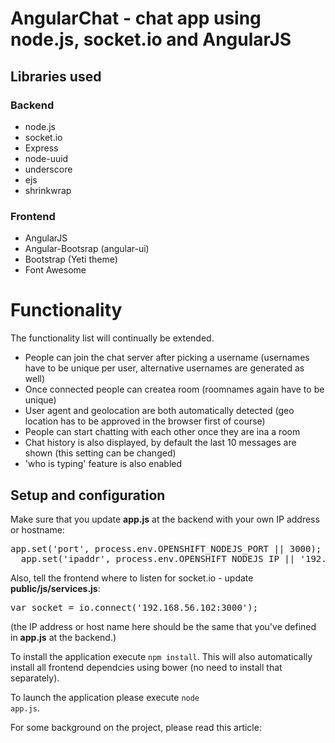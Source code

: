# AngularChat - chat app using node.js, socket.io and AngularJS

## Libraries used
### Backend
<ul>
  <li>node.js</li>
  <li>socket.io</li>
  <li>Express</li>
  <li>node-uuid</li>
  <li>underscore</li>
  <li>ejs</li>
  <li>shrinkwrap</li>
</ul>

### Frontend
<ul>
  <li>AngularJS</li>
  <li>Angular-Bootsrap (angular-ui)</li>
  <li>Bootstrap (Yeti theme)</li>
  <li>Font Awesome</li>
</ul>

# Functionality
The functionality list will continually be extended.

<ul>
  <li>People can join the chat server after picking a username (usernames have to be unique per user, alternative usernames are generated as well)</li>
  <li>Once connected people can createa  room (roomnames again have to be unique)</li>
  <li>User agent and geolocation are both automatically detected (geo location has to be approved in the browser first of course)</li>
  <li>People can start chatting with each other once they are ina a room</li>
  <li>Chat history is also displayed, by default the last 10 messages are shown (this setting can be changed)</li>
  <li>'who is typing' feature is also enabled</li>
</ul>

## Setup and configuration

Make sure that you update <strong>app.js</strong> at the backend with your own IP address or hostname:
<pre>app.set('port', process.env.OPENSHIFT_NODEJS_PORT || 3000);
  app.set('ipaddr', process.env.OPENSHIFT_NODEJS_IP || '192.168.56.102');
</pre>

Also, tell the frontend where to listen for socket.io - update <strong>public/js/services.js</strong>:

<pre>var socket = io.connect('192.168.56.102:3000');</pre>
(the IP address or host name here should be the same that you've defined in <strong>app.js</strong> at the backend.)

To install the application execute <code>npm install</code>. This will also automatically  install all frontend dependcies using bower (no need to install that separately).

To launch the application please execute <code>node app.js</code>.

For some background on the project, please read this article: